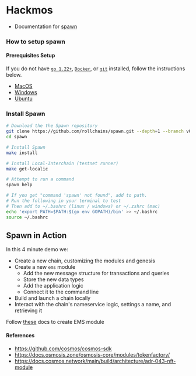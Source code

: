 # Hackmos

- Documentation for [spawn](https://github.com/rollchains/spawn)



### How to setup spawn

#### Prerequisites Setup

If you do not have [`go 1.22+`](https://go.dev/doc/install), [`Docker`](https://docs.docker.com/get-docker/), or [`git`](https://git-scm.com/) installed, follow the instructions below.

* [MacOS](https://github.com/rollchains/spawn/blob/release/v0.50/docs/versioned_docs/version-v0.50.x/01-setup/01-system-setup.md#macos)
* [Windows](https://github.com/rollchains/spawn/blob/release/v0.50/docs/versioned_docs/version-v0.50.x/01-setup/01-system-setup.md#windows)
* [Ubuntu](https://github.com/rollchains/spawn/blob/release/v0.50/docs/versioned_docs/version-v0.50.x/01-setup/01-system-setup.md#linux-ubuntu)


### Install Spawn

```bash
# Download the the Spawn repository
git clone https://github.com/rollchains/spawn.git --depth=1 --branch v0.50.8
cd spawn

# Install Spawn
make install

# Install Local-Interchain (testnet runner)
make get-localic

# Attempt to run a command
spawn help

# If you get "command 'spawn' not found", add to path.
# Run the following in your terminal to test
# Then add to ~/.bashrc (linux / windows) or ~/.zshrc (mac)
echo 'export PATH=$PATH:$(go env GOPATH)/bin' >> ~/.bashrc
source ~/.bashrc
```

## Spawn in Action

In this 4 minute demo we:
- Create a new chain, customizing the modules and genesis
- Create a new `ems` module
  - Add the new message structure for transactions and queries
  - Store the new data types
  - Add the application logic
  - Connect it to the command line
- Build and launch a chain locally
- Interact with the chain's nameservice logic, settings a name, and retrieving it

Follow [these](./Instructions.md) docs to create EMS module


#### References

- https://github.com/cosmos/cosmos-sdk
- https://docs.osmosis.zone/osmosis-core/modules/tokenfactory/
- https://docs.cosmos.network/main/build/architecture/adr-043-nft-module